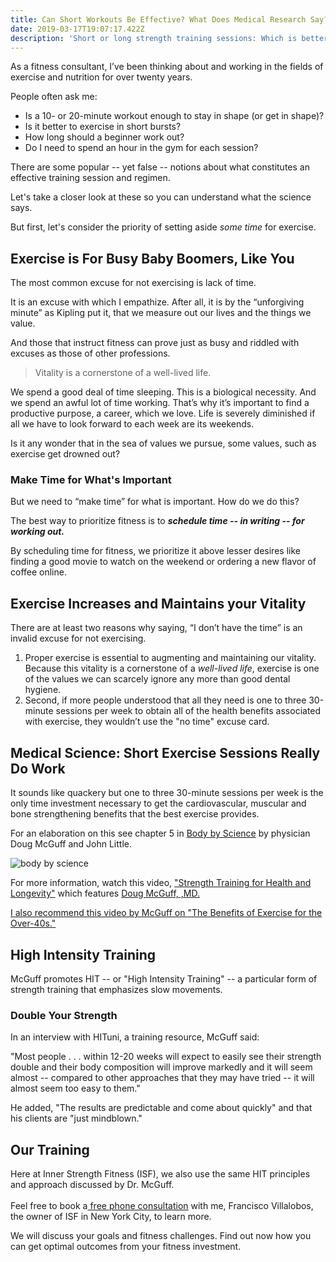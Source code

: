 ```yaml
---
title: Can Short Workouts Be Effective? What Does Medical Research Say?
date: 2019-03-17T19:07:17.422Z
description: 'Short or long strength training sessions: Which is better?'
---
```

As a fitness consultant, I’ve been thinking about and working in the fields of exercise and nutrition for over twenty years. 

People often ask me: 

* Is a 10- or 20-minute workout enough to stay in shape (or get in shape)?
* Is it better to exercise in short bursts? 
* How long should a beginner work out?
* Do I need to spend an hour in the gym for each session?

There are some popular -- yet false -- notions about what constitutes an effective training session and regimen. 

Let's take a closer look at these so you can understand what the science says. 

But first, let's consider the priority of setting aside _some time_ for exercise.

## Exercise is For Busy Baby Boomers, Like You

The most common excuse for not exercising is lack of time. 

It is an excuse with which I empathize. After all, it is by the “unforgiving minute” as Kipling put it, that we measure out our lives and the things we value. 

And those that instruct fitness can prove just as busy and riddled with excuses as those of other professions.

> Vitality is a cornerstone of a well-lived life.

We spend a good deal of time sleeping. This is a biological necessity. And we spend an awful lot of time working. That’s why it’s important to find a productive purpose, a career, which we love. Life is severely diminished if all we have to look forward to each week are its weekends.

Is it any wonder that in the sea of values we pursue, some values, such as exercise get drowned out?

### Make Time for What's Important

But we need to “make time” for what is important. How do we do this? 

The best way to prioritize fitness is to _**schedule time -- in writing -- for working out.**_

By scheduling time for fitness, we prioritize it above lesser desires like finding a good movie to watch on the weekend or ordering a new flavor of coffee online.



## Exercise Increases and Maintains your Vitality

There are at least two reasons why saying, “I don’t have the time” is an invalid excuse for not exercising. 

1. Proper exercise is essential to augmenting and maintaining our vitality. Because this vitality is a cornerstone of a _well-lived life_, exercise is one of the values we can scarcely ignore any more than good dental hygiene.
2. Second, if more people understood that all they need is one to three 30-minute sessions per week to obtain all of the health benefits associated with exercise, they wouldn’t use the "no time" excuse card. 

## Medical Science: Short Exercise Sessions Really Do Work

It sounds like quackery but one to three 30-minute sessions per week is the only time investment necessary to get the cardiovascular, muscular and bone strengthening benefits that the best exercise provides. 

For an elaboration on this see chapter 5 in <a href="https://www.amazon.com/Body-Science-Research-Program-Results-ebook/dp/B001NLL38S/" target="blank">Body by Science</a> by physician Doug McGuff and John Little. 

![body by science](/img/body-by-science.png "body by science")

For more information, watch this video, <a href="https://www.youtube.com/watch?time_continue=12&v=jeFdYy815pQ" target="blank">"Strength Training for Health and Longevity"</a> which features <a href="http://www.drmcguff.com/" target="blank">Doug McGuff, ,MD.

I also recommend this video by McGuff on <a href="https://www.youtube.com/watch?v=-tn77ntM5sc" target="blank">"The Benefits of Exercise for the Over-40s."</a>

## High Intensity Training

McGuff promotes HIT -- or "High Intensity Training" -- a particular form of strength training that emphasizes slow movements. 

### Double Your Strength

In an interview with HITuni, a training resource, McGuff said: 

"Most people . . . within 12-20 weeks will expect to easily see their strength double and their body composition will improve markedly and it will seem almost -- compared to other approaches that they may have tried -- it will almost seem too easy to them."

He added, "The results are predictable and come about quickly" and that his clients are "just mindblown."

## Our Training

Here at Inner Strength Fitness (ISF), we also use the same HIT principles and approach discussed by Dr. McGuff. \
\
Feel free to book a[ free phone consultation](https://calendly.com/isfny/15min?back=1) with me, Francisco Villalobos, the owner of ISF in New York City, to learn more.

We will discuss your goals and fitness challenges. Find out now how you can get optimal outcomes from your fitness investment.
